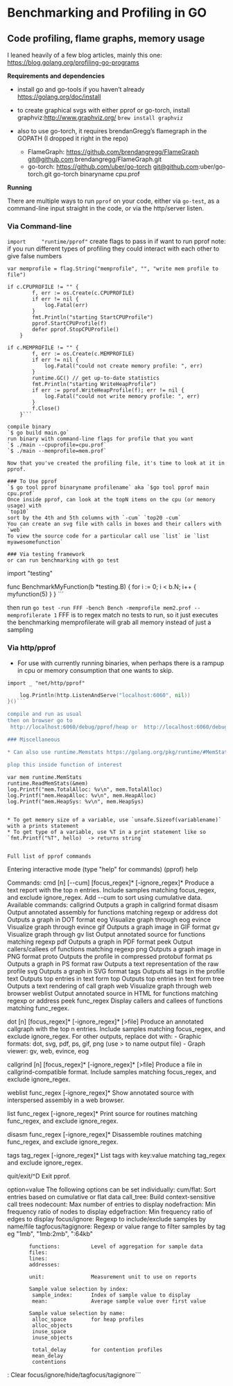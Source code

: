 # Benchmarking and Profiling in GO

## Code profiling, flame graphs, memory usage

I leaned heavily of a few blog articles, mainly this one: https://blog.golang.org/profiling-go-programs

**Requirements and dependencies**
* install go and go-tools if you haven’t already
https://golang.org/doc/install

* to create graphical svgs with either pprof or go-torch, install graphviz:http://www.graphviz.org/
  `brew install graphviz`

* also to use go-torch, it requires brendanGregg’s flamegraph in the GOPATH (I dropped it right in the repo)
  * FlameGraph: https://github.com/brendangregg/FlameGraph
git@github.com:brendangregg/FlameGraph.git
  * go-torch: https://github.com/uber/go-torch
    git@github.com:uber/go-torch.git
go-torch binaryname cpu.prof


**Running**

There are multiple ways to run `pprof` on your code, either via `go-test`, as a command-line input straight in the code, or via the http/server listen.

### Via Command-line
`import 	"runtime/pprof"`
create flags to pass in if want to run pprof
note: if you run different types of profiling they could interact with each other to give false numbers

```var cpuprofile = flag.String("cpuprofile", "", "write cpu profile to file")
var memprofile = flag.String("memprofile", "", "write mem profile to file")

if c.CPUPROFILE != "" {
		f, err := os.Create(c.CPUPROFILE)
		if err != nil {
			log.Fatal(err)
		}
		fmt.Println("starting StartCPUProfile")
		pprof.StartCPUProfile(f)
		defer pprof.StopCPUProfile()
	}

if c.MEMPROFILE != "" {
		f, err := os.Create(c.MEMPROFILE)
		if err != nil {
			log.Fatal("could not create memory profile: ", err)
		}
		runtime.GC() // get up-to-date statistics
		fmt.Println("starting WriteHeapProfile")
		if err := pprof.WriteHeapProfile(f); err != nil {
			log.Fatal("could not write memory profile: ", err)
		}
		f.Close()
	}```

compile binary
`$ go build main.go`
run binary with command-line flags for profile that you want
`$ ./main --cpuprofile=cpu.prof`
`$ ./main --memprofile=mem.prof`

Now that you've created the profiling file, it's time to look at it in pprof.

### To Use pprof
`$ go tool pprof binaryname profilename` aka `$go tool pprof main cpu.prof`
Once inside pprof, can look at the topN items on the cpu (or memory usage) with
`top10`
sort by the 4th and 5th columns with `-cum` `top20 -cum`
You can create an svg file with calls in boxes and their callers with `web`
To view the source code for a particular call use `list` ie `list myawesomefunction`

### Via testing framework
or can run benchmarking with go test

```
import "testing"

func BenchmarkMyFunction(b *testing.B) {
	for i := 0; i < b.N; i++ {
    myfunction(5)
  }
} ```


then run
`go test -run FFF -bench Bench -memprofile mem2.prof --memprofilerate 1`
FFF is to regex match no tests to run, so it just executes the benchmarking
memprofilerate will grab all memory instead of just a sampling


### Via http/pprof
* For use with currently running binaries, when perhaps there is a rampup in cpu or memory consumption that one wants to skip.

`import _ "net/http/pprof"`

```go func() {
	log.Println(http.ListenAndServe("localhost:6060", nil))
}()```

compile and run as usual
then on browser go to
 http://localhost:6060/debug/pprof/heap or  http://localhost:6060/debug/pprof or  http://localhost:6060/debug/pprof/profile (can also use curl if no broswer access)

### Miscellaneous

* Can also use runtime.Memstats https://golang.org/pkg/runtime/#MemStats to get memory information

plop this inside function of interest
```
	var mem runtime.MemStats
	runtime.ReadMemStats(&mem)
	log.Printf("mem.TotalAlloc: %v\n", mem.TotalAlloc)
	log.Printf("mem.HeapAlloc: %v\n", mem.HeapAlloc)
	log.Printf("mem.HeapSys: %v\n", mem.HeapSys)
```

* To get memory size of a variable, use `unsafe.Sizeof(variablename)` with a prints statement
* To get type of a variable, use %T in a print statement like so `fmt.Printf("%T", hello)  -> returns string`


Full list of pprof commands
```
Entering interactive mode (type "help" for commands)
(pprof) help

 Commands:
   cmd [n] [--cum] [focus_regex]* [-ignore_regex]*
       Produce a text report with the top n entries.
       Include samples matching focus_regex, and exclude ignore_regex.
       Add --cum to sort using cumulative data.
       Available commands:
         callgrind    Outputs a graph in callgrind format
         disasm       Output annotated assembly for functions matching regexp or address
         dot          Outputs a graph in DOT format
         eog          Visualize graph through eog
         evince       Visualize graph through evince
         gif          Outputs a graph image in GIF format
         gv           Visualize graph through gv
         list         Output annotated source for functions matching regexp
         pdf          Outputs a graph in PDF format
         peek         Output callers/callees of functions matching regexp
         png          Outputs a graph image in PNG format
         proto        Outputs the profile in compressed protobuf format
         ps           Outputs a graph in PS format
         raw          Outputs a text representation of the raw profile
         svg          Outputs a graph in SVG format
         tags         Outputs all tags in the profile
         text         Outputs top entries in text form
         top          Outputs top entries in text form
         tree         Outputs a text rendering of call graph
         web          Visualize graph through web browser
         weblist      Output annotated source in HTML for functions matching regexp or address
   peek func_regex
       Display callers and callees of functions matching func_regex.

   dot [n] [focus_regex]* [-ignore_regex]* [>file]
       Produce an annotated callgraph with the top n entries.
       Include samples matching focus_regex, and exclude ignore_regex.
       For other outputs, replace dot with:
       - Graphic formats: dot, svg, pdf, ps, gif, png (use > to name output file)
       - Graph viewer:    gv, web, evince, eog

   callgrind [n] [focus_regex]* [-ignore_regex]* [>file]
       Produce a file in callgrind-compatible format.
       Include samples matching focus_regex, and exclude ignore_regex.

   weblist func_regex [-ignore_regex]*
       Show annotated source with interspersed assembly in a web browser.

   list func_regex [-ignore_regex]*
       Print source for routines matching func_regex, and exclude ignore_regex.

   disasm func_regex [-ignore_regex]*
       Disassemble routines matching func_regex, and exclude ignore_regex.

   tags tag_regex [-ignore_regex]*
       List tags with key:value matching tag_regex and exclude ignore_regex.

   quit/exit/^D
 	     Exit pprof.

   option=value
       The following options can be set individually:
           cum/flat:           Sort entries based on cumulative or flat data
           call_tree:          Build context-sensitive call trees
           nodecount:          Max number of entries to display
           nodefraction:       Min frequency ratio of nodes to display
           edgefraction:       Min frequency ratio of edges to display
           focus/ignore:       Regexp to include/exclude samples by name/file
           tagfocus/tagignore: Regexp or value range to filter samples by tag
                               eg "1mb", "1mb:2mb", ":64kb"

           functions:          Level of aggregation for sample data
           files:
           lines:
           addresses:

           unit:               Measurement unit to use on reports

           Sample value selection by index:
            sample_index:      Index of sample value to display
            mean:              Average sample value over first value

           Sample value selection by name:
            alloc_space        for heap profiles
            alloc_objects
            inuse_space
            inuse_objects

            total_delay        for contention profiles
            mean_delay
            contentions

   :   Clear focus/ignore/hide/tagfocus/tagignore```
